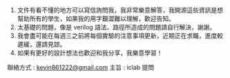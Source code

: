 1. 文件有看不懂的地方可以寫信詢問我，我非常樂意解答，我開源這些資訊是想幫助所有的學生，如果我的用字艱澀難以理解，歡迎告知。
2. 太基礎的問題，像是 verilog 語法、路徑所造成的問題請自行解決，謝謝。
3. 我會盡可能在每週三之前將每個實驗的注意事項更新，近期正在求職，進度較遲緩，還請見諒。
4. 如果有更好的設計想法也歡迎和我分享，我樂意學習！

聯絡方式 : kevin861222@gmail.com
主旨 : iclab 提問
